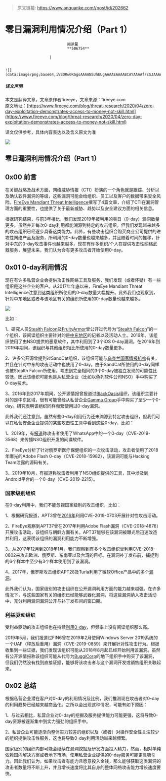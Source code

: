 > 原文链接: https://www.anquanke.com//post/id/202662 


# 零日漏洞利用情况介绍（Part 1）


                                阅读量   
                                **506754**
                            
                        |
                        
                                                                                                                                    ![](data:image/png;base64,iVBORw0KGgoAAAANSUhEUgAAAAEAAAABCAYAAAAfFcSJAAAAAXNSR0IArs4c6QAAAARnQU1BAACxjwv8YQUAAAAJcEhZcwAADsQAAA7EAZUrDhsAAAANSURBVBhXYzh8+PB/AAffA0nNPuCLAAAAAElFTkSuQmCC)
                                                                                            



##### 译文声明

本文是翻译文章，文章原作者fireeye，文章来源：fireeye.com
                                <br>原文地址：[https://www.fireeye.com/blog/threat-research/2020/04/zero-day-exploitation-demonstrates-access-to-money-not-skill.html](https://www.fireeye.com/blog/threat-research/2020/04/zero-day-exploitation-demonstrates-access-to-money-not-skill.html)

译文仅供参考，具体内容表达以及含义原文为准

[![](https://p0.ssl.qhimg.com/t01fdd09fe0363e0cfe.jpg)](https://p0.ssl.qhimg.com/t01fdd09fe0363e0cfe.jpg)

## 零日漏洞利用情况介绍（Part 1）

## 0x00 前言

在关键战略及战术方面，网络威胁情报（CTI）扮演的一个角色就是跟踪、分析以及确认软件漏洞的等级，这些漏洞可能会给组织、员工以及客户的数据带来安全风险。[FireEye Mandiant Threat Intelligence](https://www.fireeye.com/solutions/cyber-threat-intelligence.html)撰写了4篇文章，介绍了CTI在漏洞管理方面的重要性，也提供了关于最新威胁、趋势以及安全建议方面的相关信息。

根据研究结果，与前3年相比，我们发现2019年被利用的零日（0-day）漏洞数量更多。虽然并非每次0-day利用都能溯源到特定的攻击组织，但我们发现越来越多的攻击组织已经逐步具备这类能力。此外，有些攻击组织会购买商业公司提供的进攻性网络产品及服务，所利用的0-day数量也越来越多，并且随着时间的推移，针对中东的0-day攻击事件也越来越多。现在有许多组织/个人在提供攻击性网络武器服务，展望未来，我们认为会有更多攻击者开始使用0-day。



## 0x01 0-day利用情况

现在有许多私营企业会提供攻击性网络工具及服务，我们发现（或者怀疑）有一些组织是这些企业的客户。从2017年年底以来，FireEye Mandiant Threat Intelligence注意到这类组织所使用的0-day数量大幅提升。此外我们也观察到，针对中东地区或者与该地区有关的组织所使用的0-day数量也越来越多。

[![](https://p1.ssl.qhimg.com/t0116ab982b46cddccf.png)](https://p1.ssl.qhimg.com/t0116ab982b46cddccf.png)

比如：

1、研究人员[Stealth Falcon](https://citizenlab.ca/2016/05/stealth-falcon/)及[FruityArmor](https://www.securityweek.com/windows-zero-day-exploited-fruityarmor-sandcat-threat-groups)曾公开过代号为“[Stealth Falcon](https://citizenlab.ca/2016/05/stealth-falcon/)”的一个组织，该间谍组织主要针对的是[中东地区](https://www.welivesecurity.com/2019/09/09/backdoor-stealth-falcon-group/)的记者以及活动人士。2016年，该组织使用了由NSO提供的恶意软件，其中利用到了3个iOS 0-day漏洞。在2016年到2019年期间，该组织与其他组织相比所使用的0-day数量更多。

2、许多公开源曾提到过SandCat组织，该组织可能与[乌克兰国家情报机构](https://www.vice.com/en_us/article/3kx5y3/uzbekistan-hacking-operations-uncovered-due-to-spectacularly-bad-opsec)有关，并且在针对中东的攻击活动中也使用了0-day。由于SandCat所使用的0-day同样也被Stealth Falcon所使用，考虑到完全相同的3个0-day被独立发现的可能性比较低，因此该组织可能也是从私营企业（比如以色列软件公司NSO）手中购买了0-day技术。

3、2016年到2017年期间，公开源情报曾报道过[BlackOasis](https://www.securityweek.com/middle-east-group-uses-flash-zero-day-deliver-spyware)组织，该组织主要针对的是中东区域，很有可能曾经从私营企业[Gamma Group](https://www.cyberscoop.com/middle-eastern-hacking-group-using-finfisher-malware-conduct-international-espionage/)手中购买了至少一个0-day。研究表明该组织同样频繁使用过0-day漏洞。

此外我们还注意到，虽然有些0-day利用行为还未溯源到特定攻击组织，但我们可以在私营安全企业提供的某些攻击性工具中看到这些0-day，比如：

1、2019年，有[报道](https://www.itpro.co.uk/spyware/33632/whatsapp-call-hack-installs-spyware-on-users-phones)称攻击者使用了WhatsApp中的一个0-day（CVE-2019-3568）来传播NSO组织开发的间谍软件。

2、FireEye分析了针对俄罗斯医疗保健组织的一次攻击活动，攻击者使用了2018年曝光的Adobe Flash 0-day（CVE-2018-15982），该漏洞可能与Hacking Team泄露的源码有关。

3、2019年10月，有报道称攻击者利用了NSO组织提供的工具，其中涉及到Android平台的一个0-day（CVE-2019-2215）。



### <a class="reference-link" name="%E5%9B%BD%E5%AE%B6%E7%BA%A7%E5%88%AB%E7%BB%84%E7%BB%87"></a>国家级别组织

在0-day利用中，我们不能忽视国家级别的攻击组织，比如：

1、根据研究报道，APT3曾在[2016年](https://www.symantec.com/blogs/threat-intelligence/buckeye-windows-zero-day-exploit)利用CVE-2019-0703开展针对性攻击活动。

2、FireEye观察到APT37曾在2017年利用Adobe Flash漏洞（CVE-2018-4878）开展攻击活动，该组织与朝鲜方面有关。APT37能够在该漏洞被曝光后迅速改造并利用，这表明该组织的漏洞利用能力不断增强。

3、从2017年12月到2018年1月，我们观察到有多个攻击组织曾利用CVE-2018-0802来攻击欧洲、俄罗斯、东南亚以及台湾的目标。在漏洞补丁发布前，捕捉到的6个样本中至少有3个样本使用到了该漏洞。

4、2017年，俄罗斯攻击组织APT28及Turla利用了微软Office产品中的多个[漏洞](https://www.fireeye.com/blog/threat-research/2017/05/eps-processing-zero-days.html)。

此外我们认为，国家级别的攻击组织在公开漏洞利用方面的能力越来越强。在许多情况下，与这些国家有关的组织已经能够武器化漏洞，将这些漏洞纳入攻击活动中，充分利用漏洞漏洞公开与补丁发布间的窗口期。



### <a class="reference-link" name="%E5%88%A9%E7%9B%8A%E9%A9%B1%E5%8A%A8%E7%BB%84%E7%BB%87"></a>利益驱动组织

受利益驱动的攻击组织也在持续[利用0-day](https://www.fireeye.com/blog/threat-research/2016/05/windows-zero-day-payment-cards.html)，但频率上没有间谍组织那么高。

2019年5月，我们报道过FIN6曾在2019年2月使用Windows Server 2019系统的一个UAF（释放后重用）漏洞（CVE-2019-0859）来开展针对性攻击行为。根据收集到一些证据，我们发现该组织可能从2018年8月起已经开始利用该漏洞。虽然有公开源情报称该组织可能从代号为[BuggiCorp](https://www.ibtimes.com/hacker-selling-windows-zero-days-worlds-most-dangerous-hacker-groups-2789374)的地下组织手中购买了该漏洞，但我们仍然没有找到直接证据，能够将该攻击者与这个漏洞开发或销售组织关联起来。



## 0x02 总结

根据私营企业潜在客户对0-day的利用情况及比例，我们推测现在攻击者对0-day的利用趋势已经越来越商品化。之所以会出现这种情况，可能有如下原因：

1、与过去相比，私营企业对0-day的挖掘及服务提供能力可能更强，这将导致0-day资源被逐渐集中到实力强劲的组织手中。

2、私营企业可能逐渐向整体实力较差的组织以及（或者）对操作安全性关注较少的组织提供攻击性服务，这也将导致0-day利用活动越来越频繁。

国家级别的组织内部可能会继续在漏洞挖掘及研发方面投入精力，然而，相对单纯依赖国内解决方案或者地下市场，使用私营企业提供的0-day服务可能更具吸引力。因此我们认为，如果攻击者有能力且愿意投入金钱，那么能够获取这类漏洞的攻击者数量将不断上升，并且增长速度将比其自身的整体网络攻击能力增长速度要快。
